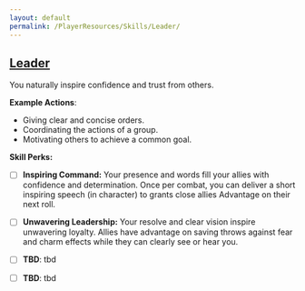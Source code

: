 ```yaml
---
layout: default
permalink: /PlayerResources/Skills/Leader/
---
```

## [Leader](#Leader)
You naturally inspire confidence and trust from others.

**Example Actions**:

- Giving clear and concise orders.
- Coordinating the actions of a group.
- Motivating others to achieve a common goal.

**Skill Perks:**

- [ ] **Inspiring Command:** Your presence and words fill your allies with confidence and determination. Once per combat, you can deliver a short inspiring speech (in character) to grants close allies Advantage on their next roll.
  
- [ ] **Unwavering Leadership:** Your resolve and clear vision inspire unwavering loyalty. Allies have advantage on saving throws against fear and charm effects while they can clearly see or hear you.
  
- [ ] **TBD**: tbd
  
- [ ] **TBD**: tbd